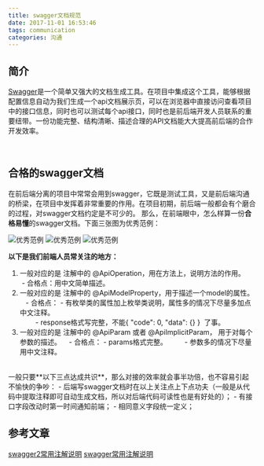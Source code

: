 ```yaml
---
title: swagger文档规范
date: 2017-11-01 16:53:46
tags: communication
categories: 沟通
---
```


## 简介
[Swagger](https://swagger.io/)是一个简单又强大的文档生成工具。在项目中集成这个工具，能够根据配置信息自动为我们生成一个api文档展示页，可以在浏览器中直接访问查看项目中的接口信息，同时也可以测试每个api接口，同时也是前后端开发人员联系的重要纽带。一份功能完整、结构清晰、描述合理的API文档能大大提高前后端的合作开发效率。

<!--more-->
<br/>

## 合格的swagger文档
在前后端分离的项目中常常会用到swagger，它既是测试工具，又是前后端沟通的桥梁，在项目中发挥着非常重要的作用。在项目初期，前后端一般都会有个磨合的过程，对swagger文档约定是不可少的。
那么，在前端眼中，怎么样算一份**合格易懂**的swagger文档。下面三张图为优秀范例：

![优秀范例](/image/swagger-sandard/swagger1.png)
![优秀范例](/image/swagger-sandard/swagger2.png)
![优秀范例](/image/swagger-sandard/swagger3.png)


**以下是我们前端人员常关注的地方：**
1. 一般对应的是 注解中的 @ApiOperation，用在方法上，说明方法的作用。
   - 合格点：用中文简单描述。
2. 一般对应的是 注解中的 @ApiModelProperty，用于描述一个model的属性。
   - 合格点：
        - 有枚举类的属性加上枚举类说明，属性多的情况下尽量多加点中文注释。  
        - response格式写完整，不能{ "code": 0, "data": {} }  了事。
3. 一般对应的是 注解中的 @ApiParam 或者 @ApiImplicitParam， 用于对每个参数的描述。
   - 合格点：
        - params格式完整。
        - 参数多的情况下尽量用中文注释。

<br/>
一般只要**以下三点达成共识**，那么对接的效率就会事半功倍，也不容易引起不愉快的争吵：
- 后端写swagger文档时在以上关注点上下点功夫（一般是从代码中提取注释即可自动生成文档，所以对后端代码可读性也是有好处的）；
- 有接口字段改动时第一时间通知前端；
- 相同意义字段统一定义；
  

  <br/>

## 参考文章
[swagger2常用注解说明](https://blog.csdn.net/u014231523/article/details/76522486)
[swagger常用注解说明](https://www.jianshu.com/p/12f4394462d5)
